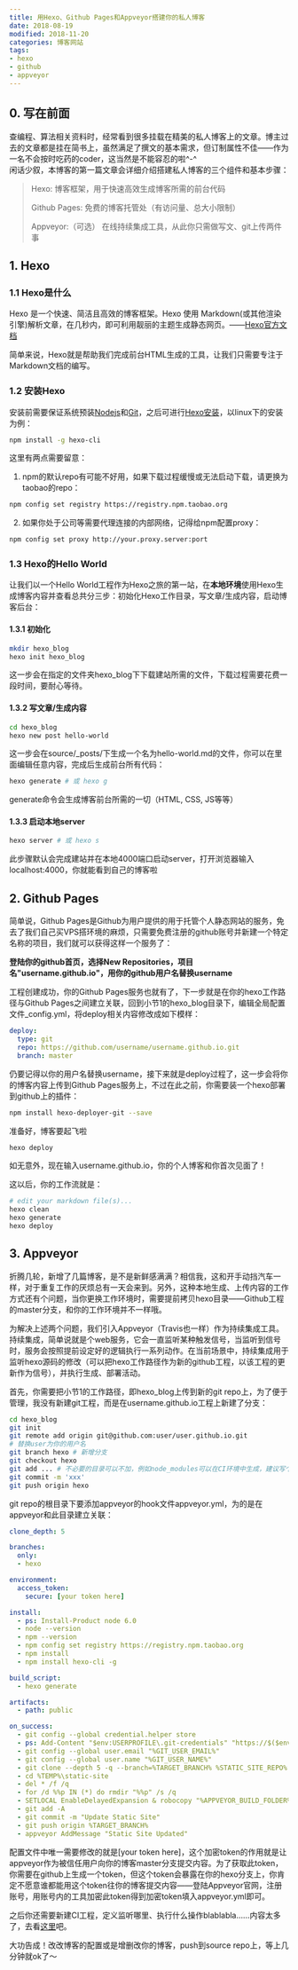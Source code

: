 ```yaml
---
title: 用Hexo、Github Pages和Appveyor搭建你的私人博客
date: 2018-08-19
modified: 2018-11-20
categories: 博客网站
tags:
- hexo
- github
- appveyor
---
```






## 0. 写在前面

查编程、算法相关资料时，经常看到很多挂载在精美的私人博客上的文章。博主过去的文章都是挂在简书上，虽然满足了撰文的基本需求，但订制属性不佳——作为一名不会按时吃药的coder，这当然是不能容忍的啦^-^
​	
闲话少叙，本博客的第一篇文章会详细介绍搭建私人博客的三个组件和基本步骤：

> Hexo: 博客框架，用于快速高效生成博客所需的前台代码
>
> Github Pages: 免费的博客托管处（有访问量、总大小限制）
>
> Appveyor:（可选） 在线持续集成工具，从此你只需做写文、git上传两件事

## 1. Hexo

### 1.1 Hexo是什么

Hexo 是一个快速、简洁且高效的博客框架。Hexo 使用 Markdown(或其他渲染引擎)解析文章，在几秒内，即可利用靓丽的主题生成静态网页。——[Hexo官方文档](https://hexo.io/zh-cn/docs/index.html)

简单来说，Hexo就是帮助我们完成前台HTML生成的工具，让我们只需要专注于Markdown文档的编写。

### 1.2 安装Hexo

安装前需要保证系统预装[Nodejs](https://nodejs.org/zh-cn/)和[Git](https://git-scm.com/book/en/v2/Getting-Started-Installing-Git)，之后可进行[Hexo安装](https://hexo.io/zh-cn/docs/index.html)，以linux下的安装为例：

```bash
npm install -g hexo-cli
```

这里有两点需要留意：

1. npm的默认repo有可能不好用，如果下载过程缓慢或无法启动下载，请更换为taobao的repo：

```bash
npm config set registry https://registry.npm.taobao.org
```

2. 如果你处于公司等需要代理连接的内部网络，记得给npm配置proxy：

```bash
npm config set proxy http://your.proxy.server:port
```

### 1.3 Hexo的Hello World

让我们以一个Hello World工程作为Hexo之旅的第一站，在**本地环境**使用Hexo生成博客内容并查看总共分三步：初始化Hexo工作目录，写文章/生成内容，启动博客后台：

#### 1.3.1 初始化

```bash
mkdir hexo_blog
hexo init hexo_blog
```

这一步会在指定的文件夹hexo_blog下下载建站所需的文件，下载过程需要花费一段时间，要耐心等待。

#### 1.3.2 写文章/生成内容

```bash
cd hexo_blog
hexo new post hello-world
```

这一步会在source/_posts/下生成一个名为hello-world.md的文件，你可以在里面编辑任意内容，完成后生成前台所有代码：

```bash
hexo generate # 或 hexo g
```

generate命令会生成博客前台所需的一切（HTML, CSS, JS等等）

#### 1.3.3 启动本地server

```bash
hexo server # 或 hexo s
```

此步骤默认会完成建站并在本地4000端口启动server，打开浏览器输入localhost:4000，你就能看到自己的博客啦

## 2. Github Pages

简单说，Github Pages是Github为用户提供的用于托管个人静态网站的服务，免去了我们自己买VPS搭环境的麻烦，只需要免费注册的github账号并新建一个特定名称的项目，我们就可以获得这样一个服务了：

**登陆你的github首页，选择New Repositories，项目名"username.github.io"，用你的github用户名替换username**

工程创建成功，你的Github Pages服务也就有了，下一步就是在你的hexo工作路径与Github Pages之间建立关联，回到小节1的hexo_blog目录下，编辑全局配置文件_config.yml，将deploy相关内容修改成如下模样：

```yaml
deploy:
  type: git
  repo: https://github.com/username/username.github.io.git
  branch: master
```

仍要记得以你的用户名替换username，接下来就是deploy过程了，这一步会将你的博客内容上传到Github Pages服务上，不过在此之前，你需要装一个hexo部署到github上的插件：

```bash
npm install hexo-deployer-git --save
```

准备好，博客要起飞啦

```bash
hexo deploy
```

如无意外，现在输入username.github.io，你的个人博客和你首次见面了！

这以后，你的工作流就是：

```bash
# edit your markdown file(s)...
hexo clean
hexo generate
hexo deploy
```

## 3. Appveyor

折腾几轮，新增了几篇博客，是不是新鲜感满满？相信我，这和开手动挡汽车一样，对于重复工作的厌烦总有一天会来到。另外，这种本地生成、上传内容的工作方式还有个问题，当你更换工作环境时，需要提前拷贝hexo目录——Github工程的master分支，和你的工作环境并不一样哦。

为解决上述两个问题，我们引入Appveyor（Travis也一样）作为持续集成工具。持续集成，简单说就是个web服务，它会一直监听某种触发信号，当监听到信号时，服务会按照提前设定好的逻辑执行一系列动作。在当前场景中，持续集成用于监听hexo源码的修改（可以把hexo工作路径作为新的github工程，以该工程的更新作为信号），并执行生成、部署活动。

首先，你需要把小节1的工作路径，即hexo_blog上传到新的git repo上，为了便于管理，我没有新建git工程，而是在username.github.io工程上新建了分支：

```bash
cd hexo_blog
git init
git remote add origin git@github.com:user/user.github.io.git
# 替换user为你的用户名
git branch hexo # 新增分支
git checkout hexo
git add ... # 不必要的目录可以不加，例如node_modules可以在CI环境中生成，建议写个.gitignore
git commit -m 'xxx'
git push origin hexo
```

git repo的根目录下要添加appveyor的hook文件appveyor.yml，为的是在appveyor和此目录建立关联：

```yaml
clone_depth: 5

branches:
  only:
  - hexo

environment:
  access_token:
    secure: [your token here]

install:
  - ps: Install-Product node 6.0
  - node --version
  - npm --version
  - npm config set registry https://registry.npm.taobao.org
  - npm install
  - npm install hexo-cli -g

build_script:
  - hexo generate

artifacts:
  - path: public

on_success:
  - git config --global credential.helper store
  - ps: Add-Content "$env:USERPROFILE\.git-credentials" "https://$($env:access_token):x-oauth-basic@github.com`n"
  - git config --global user.email "%GIT_USER_EMAIL%"
  - git config --global user.name "%GIT_USER_NAME%"
  - git clone --depth 5 -q --branch=%TARGET_BRANCH% %STATIC_SITE_REPO% %TEMP%\static-site
  - cd %TEMP%\static-site
  - del * /f /q
  - for /d %%p IN (*) do rmdir "%%p" /s /q
  - SETLOCAL EnableDelayedExpansion & robocopy "%APPVEYOR_BUILD_FOLDER%\public" "%TEMP%\static-site" /e & IF !ERRORLEVEL! EQU 1 (exit 0) ELSE (IF !ERRORLEVEL! EQU 3 (exit 0) ELSE (exit 1))
  - git add -A
  - git commit -m "Update Static Site"
  - git push origin %TARGET_BRANCH%
  - appveyor AddMessage "Static Site Updated"
```



配置文件中唯一需要修改的就是[your token here]，这个加密token的作用就是让appveyor作为被信任用户向你的博客master分支提交内容。为了获取此token，你需要在github上生成一个token，但这个token会暴露在你的hexo分支上，你肯定不愿意谁都能用这个token往你的博客提交内容——登陆Appveyor官网，注册账号，用账号内的工具加密此token得到加密token填入appveyor.yml即可。

之后你还需要新建CI工程，定义监听哪里、执行什么操作blablabla……内容太多了，去看[这里](https://www.jianshu.com/p/60de63b14ae5?from=jiantop.com)吧。

大功告成！改改博客的配置或是增删改你的博客，push到source repo上，等上几分钟就ok了～